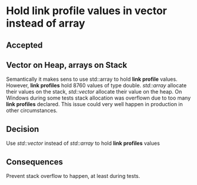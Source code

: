 # Hold link profile values in vector instead of array

## Accepted

## Vector on Heap, arrays on Stack

Semantically it makes sens to use std::array to hold **link profile** values. However, **link profiles** hold 8760
values of type double.
_std::array_ allocate their values on the stack, _std::vector_ allocate their value on the heap.
On Windows during some tests stack allocation was overflown due to too many **link profiles** declared.
This issue could very well happen in production in other circumstances.

## Decision

Use _std::vector_ instead of _std::array_ to hold **link profiles** values

## Consequences

Prevent stack overflow to happen, at least during tests.
